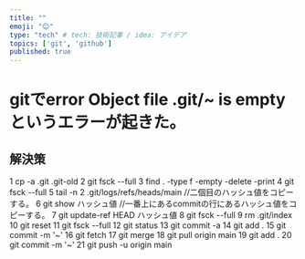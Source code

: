 ```yaml
---
title: ""
emoji: "😊"
type: "tech" # tech: 技術記事 / idea: アイデア
topics: ['git', 'github']
published: true
---
```


# gitでerror Object file .git/~ is emptyというエラーが起きた。

## 解決策
1 cp -a .git .git-old 
2 git fsck --full
3 find . -type f -empty -delete -print
4 git fsck --full
5 tail -n 2 .git/logs/refs/heads/main //二個目のハッシュ値をコピーする。
6 git show ハッシュ値 //一番上にあるcommitの行にあるハッシュ値をコピーする。
7 git update-ref HEAD ハッシュ値
8 git fsck --full
9 rm .git/index 
10 git reset
11 git fsck --full
12 git status
13 git commit -a
14 git add .
15 git commit -m '~'
16 git fetch
17 git merge
18 git pull origin main
19 git add .
20 git commit -m '~'
21 git push -u origin main